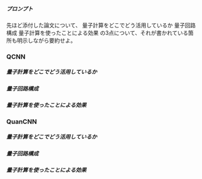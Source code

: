 ##### プロンプト
先ほど添付した論文について、
量子計算をどこでどう活用しているか
量子回路構成
量子計算を使ったことによる効果
の3点について、それが書かれている箇所も明示しながら要約せよ。



### QCNN
##### 量子計算をどこでどう活用しているか
##### 量子回路構成
##### 量子計算を使ったことによる効果

### QuanCNN
##### 量子計算をどこでどう活用しているか
##### 量子回路構成
##### 量子計算を使ったことによる効果


